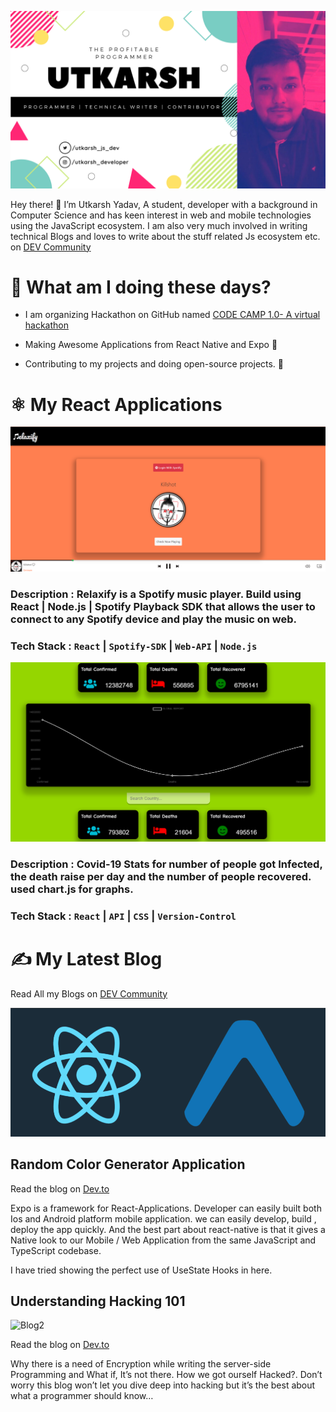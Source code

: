 ![Profile](https://github.com/Uyadav207/Uyadav207/blob/master/Assets/Banner.png)

Hey there! 👋 I’m Utkarsh Yadav, A student, developer with a background in Computer Science and has keen interest in web and mobile technologies using the JavaScript ecosystem. I am also very much involved in writing technical Blogs and loves to write about the stuff related Js ecosystem etc. on [DEV Community](https://dev.to/uyadav207)

# 📌 What am I doing these days?

- I am organizing Hackathon on GitHub named [CODE CAMP 1.0- A virtual hackathon](https://codecamphackathon.netlify.app)

- Making Awesome Applications from React Native and Expo 📱

- Contributing to my projects and doing open-source projects. 🤝

# ⚛ My React Applications

![Relaxify](https://github.com/Uyadav207/Uyadav207/blob/master/Assets/relaxify.png)

### Description : Relaxify is a Spotify music player. Build using React | Node.js | Spotify Playback SDK that allows the user to connect to any Spotify device and play the music on web.

### Tech Stack : **`React`** | **`Spotify-SDK`** | **`Web-API`** | **`Node.js`**

![Covid](https://github.com/Uyadav207/Uyadav207/blob/master/Assets/covid.png)

### Description : Covid-19 Stats for number of people got Infected, the death raise per day and the number of people recovered. used chart.js for graphs.

### Tech Stack : **`React`** | **`API`** | **`CSS`** | **`Version-Control`**

# ✍ My Latest Blog

Read All my Blogs on [DEV Community](https://dev.to/uyadav207)

![Blog1](https://github.com/Uyadav207/Uyadav207/blob/master/Assets/postlatest.png)

## Random Color Generator Application

Read the blog on [Dev.to](https://dev.to/uyadav207/random-color-generator-expo-app-5g4b)

Expo is a framework for React-Applications. Developer can easily built both Ios and Android platform mobile application. we can easily develop, build , deploy the app quickly. And the best part about react-native is that it gives a Native look to our Mobile / Web Application from the same JavaScript and TypeScript codebase.

I have tried showing the perfect use of UseState Hooks in here.

## Understanding Hacking 101

![Blog2](https://res.cloudinary.com/practicaldev/image/fetch/s--zPM7c8B8--/c_imagga_scale,f_auto,fl_progressive,h_420,q_auto,w_1000/https://res.cloudinary.com/practicaldev/image/fetch/s--HayFT7dg--/c_imagga_scale%2Cf_auto%2Cfl_progressive%2Ch_420%2Cq_auto%2Cw_1000/https://dev-to-uploads.s3.amazonaws.com/i/epjvsizprthr1e5hy7j1.png)

Read the blog on [Dev.to](https://dev.to/uyadav207/understanding-hacking-101-15l8)

Why there is a need of Encryption while writing the server-side Programming and What if, It’s not there. How we got ourself Hacked?. Don’t worry this blog won’t let you dive deep into hacking but it’s the best about what a programmer should know…
